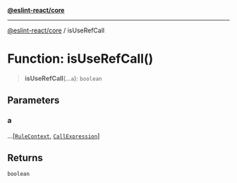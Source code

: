 [**@eslint-react/core**](../README.md)

***

[@eslint-react/core](../README.md) / isUseRefCall

# Function: isUseRefCall()

> **isUseRefCall**(...`a`): `boolean`

## Parameters

### a

...\[[`RuleContext`](../-internal-/type-aliases/RuleContext.md), [`CallExpression`](../-internal-/interfaces/CallExpression.md)\]

## Returns

`boolean`
